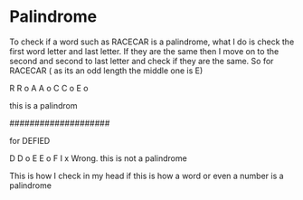 # Palindrome

To check if a word such as RACECAR is a palindrome, what I do is check the first word letter and last letter. If they are the same then I move on to the second and second to last letter and check if they are the same. So for RACECAR ( as its an odd length the middle one is E)

 R  R  o
 A  A  o
 C  C  o
 E     o
 
 this is a palindrom
 
####################

for DEFIED 
 
 D  D o
 E  E o
 F  I x 
 Wrong. this is not a palindrome
 
 This is how I check in my head if this is how a word or even a number is a palindrome
